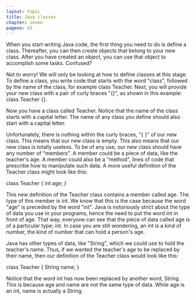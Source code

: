 ```yaml
---
layout: topic
title: Java classes
chapter: seven
pageno: 43
---
```


When you start writing Java code, the first thing you need to do is define a class. Thereafter, you can then create objects that belong to your new class. After you have created an object, you can use that object to accomplish some tasks. Confused?

Not to worry! We will only be looking at how to define classes at this stage. To define a class, you write code that starts with the word "class", followed by the name of the class, for example class Teacher. Next, you will provide your new class with a pair of curly braces "{}", as shown in this example: class Teacher {}.

Now you have a class called Teacher. Notice that the name of the class starts with a capital letter. The name of any class you define should also start with a capital letter.

Unfortunately, there is nothing within the curly braces, "{ }" of our new class. This means that our new class is empty. This also means that our new class is totally useless. To be of any use, our new class should have any number of "members". A member could be a piece of data, like the teacher's age. A member could also be a "method", lines of code that prescribe how to manipulate such data. A more useful definition of the Teacher class might look like this:

class Teacher {
      int age;
}

This new definition of the Teacher class contains a member called age. The type of this member is int. We know that this is the case because the word "age" is preceded by the word "int". Java is notoriously strict about the type of data you use in your programs, hence the need to put the word int in front of age. That way, everyone can see that the piece of data called age is of a particular type: int. In case you are still wondering, an int is a kind of number, the kind of number that can hold a person's age.

Java has other types of data, like "String", which we could use to hold the teacher's name. Thus, if we wanted the teacher's age to be replaced by their name, then our definition of the Teacher class would look like this:

class Teacher {
      String name;
}

Notice that the word int has now been replaced by another word, String. This is because age and name are not the same type of data. While age is an int, name is actually a String.
